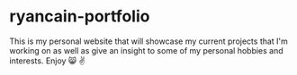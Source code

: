 # ryancain-portfolio
This is my personal website that will showcase my current projects that I'm working on as well as give an insight to some of my personal hobbies and interests. Enjoy :smile_cat: :v:

